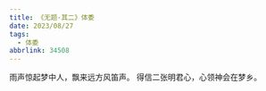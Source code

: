 ```yaml
---
title: 《无题·其二》体委
date: 2023/08/27
tags:
  - 体委
abbrlink: 34508
---
```

雨声惊起梦中人，飘来远方风笛声。
得信二张明君心，心领神会在梦乡。
